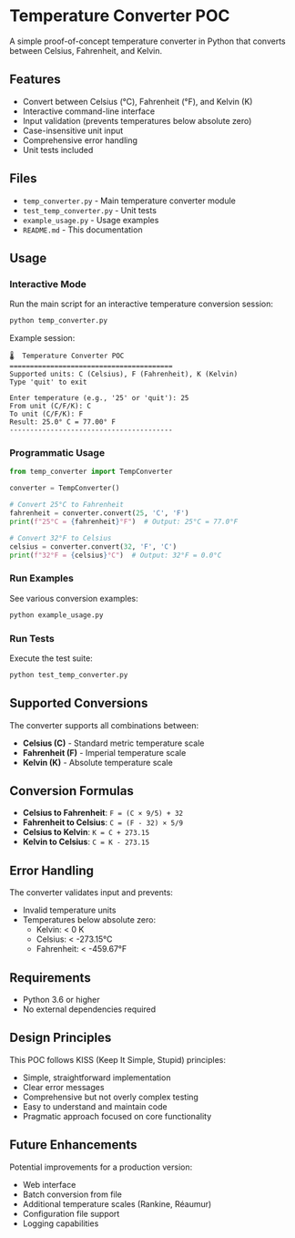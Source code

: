 # Temperature Converter POC

A simple proof-of-concept temperature converter in Python that converts between Celsius, Fahrenheit, and Kelvin.

## Features

- Convert between Celsius (°C), Fahrenheit (°F), and Kelvin (K)
- Interactive command-line interface
- Input validation (prevents temperatures below absolute zero)
- Case-insensitive unit input
- Comprehensive error handling
- Unit tests included

## Files

- `temp_converter.py` - Main temperature converter module
- `test_temp_converter.py` - Unit tests
- `example_usage.py` - Usage examples
- `README.md` - This documentation

## Usage

### Interactive Mode

Run the main script for an interactive temperature conversion session:

```bash
python temp_converter.py
```

Example session:
```
🌡️  Temperature Converter POC
========================================
Supported units: C (Celsius), F (Fahrenheit), K (Kelvin)
Type 'quit' to exit

Enter temperature (e.g., '25' or 'quit'): 25
From unit (C/F/K): C
To unit (C/F/K): F
Result: 25.0° C = 77.00° F
----------------------------------------
```

### Programmatic Usage

```python
from temp_converter import TempConverter

converter = TempConverter()

# Convert 25°C to Fahrenheit
fahrenheit = converter.convert(25, 'C', 'F')
print(f"25°C = {fahrenheit}°F")  # Output: 25°C = 77.0°F

# Convert 32°F to Celsius
celsius = converter.convert(32, 'F', 'C')
print(f"32°F = {celsius}°C")  # Output: 32°F = 0.0°C
```

### Run Examples

See various conversion examples:

```bash
python example_usage.py
```

### Run Tests

Execute the test suite:

```bash
python test_temp_converter.py
```

## Supported Conversions

The converter supports all combinations between:
- **Celsius (C)** - Standard metric temperature scale
- **Fahrenheit (F)** - Imperial temperature scale
- **Kelvin (K)** - Absolute temperature scale

## Conversion Formulas

- **Celsius to Fahrenheit**: `F = (C × 9/5) + 32`
- **Fahrenheit to Celsius**: `C = (F - 32) × 5/9`
- **Celsius to Kelvin**: `K = C + 273.15`
- **Kelvin to Celsius**: `C = K - 273.15`

## Error Handling

The converter validates input and prevents:
- Invalid temperature units
- Temperatures below absolute zero:
  - Kelvin: < 0 K
  - Celsius: < -273.15°C
  - Fahrenheit: < -459.67°F

## Requirements

- Python 3.6 or higher
- No external dependencies required

## Design Principles

This POC follows KISS (Keep It Simple, Stupid) principles:
- Simple, straightforward implementation
- Clear error messages
- Comprehensive but not overly complex testing
- Easy to understand and maintain code
- Pragmatic approach focused on core functionality

## Future Enhancements

Potential improvements for a production version:
- Web interface
- Batch conversion from file
- Additional temperature scales (Rankine, Réaumur)
- Configuration file support
- Logging capabilities 